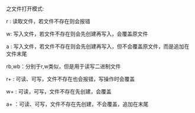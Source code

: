 之文件打开模式:

r : 读取文件，若文件不存在则会报错

w: 写入文件，若文件不存在则会先创建再写入，会覆盖原文件

a : 写入文件，若文件不存在则会先创建再写入，但不会覆盖原文件，而是追加在文件末尾

rb,wb：分别于r,w类似，但是用于读写二进制文件

r+ : 可读、可写，文件不存在也会报错，写操作时会覆盖

w+ : 可读，可写，文件不存在先创建，会覆盖

a+ ：可读、可写，文件不存在先创建，不会覆盖，追加在末尾